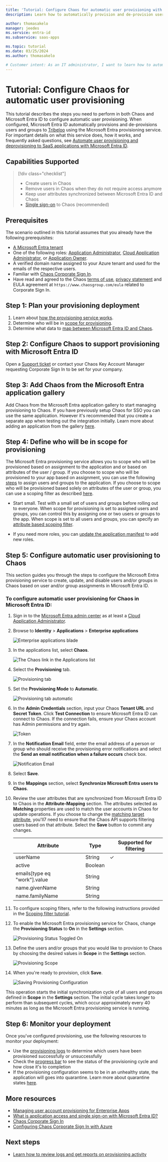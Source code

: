 ```yaml
---
title: 'Tutorial: Configure Chaos for automatic user provisioning with Microsoft Entra ID'
description: Learn how to automatically provision and de-provision user accounts from Microsoft Entra ID to Chaos.

author: thomasakelo
manager: jeedes
ms.service: entra-id
ms.subservice: saas-apps

ms.topic: tutorial
ms.date: 03/25/2024
ms.author: thomasakelo

# Customer intent: As an IT administrator, I want to learn how to automatically provision and deprovision user accounts from Microsoft Entra ID to Chaos so that I can streamline the user management process and ensure that users have the appropriate access to Chaos.
---
```


# Tutorial: Configure Chaos for automatic user provisioning

This tutorial describes the steps you need to perform in both Chaos and Microsoft Entra ID to configure automatic user provisioning. When configured, Microsoft Entra ID automatically provisions and de-provisions users and groups to [Tribeloo](https://www.tribeloo.com/) using the Microsoft Entra provisioning service. For important details on what this service does, how it works, and frequently asked questions, see [Automate user provisioning and deprovisioning to SaaS applications with Microsoft Entra ID](~/identity/app-provisioning/user-provisioning.md). 


## Capabilities Supported
> [!div class="checklist"]
> * Create users in Chaos
> * Remove users in Chaos when they do not require access anymore
> * Keep user attributes synchronized between Microsoft Entra ID and Chaos
> * [Single sign-on](~/identity/enterprise-apps/add-application-portal-setup-oidc-sso.md) to Chaos (recommended)

## Prerequisites

The scenario outlined in this tutorial assumes that you already have the following prerequisites:

* [A Microsoft Entra tenant](~/identity-platform/quickstart-create-new-tenant.md)
* One of the following roles: [Application Administrator](/entra/identity/role-based-access-control/permissions-reference#application-administrator), [Cloud Application Administrator](/entra/identity/role-based-access-control/permissions-reference#cloud-application-administrator), or [Application Owner](/entra/fundamentals/users-default-permissions#owned-enterprise-applications). 
* A verified domain name assigned to your Azure tenant and used for the emails of the respective users.
* Familiar with [Chaos Corporate Sign In](https://docs.chaosgroup.com/display/KB/Corporate+Sign+In).
* Have read and agreed to the Chaos [terms of use](https://www.chaosgroup.com/en/terms), [privacy statement](https://www.chaosgroup.com/corporate/privacy-notice) and EULA agreement at `https://www.chaosgroup.com/eula` related to Corporate Sign In.

## Step 1: Plan your provisioning deployment
1. Learn about [how the provisioning service works](~/identity/app-provisioning/user-provisioning.md).
1. Determine who will be in [scope for provisioning](~/identity/app-provisioning/define-conditional-rules-for-provisioning-user-accounts.md).
1. Determine what data to [map between Microsoft Entra ID and Chaos](~/identity/app-provisioning/customize-application-attributes.md). 

<a name='step-2-configure-chaos-to-support-provisioning-with-azure-ad'></a>

## Step 2: Configure Chaos to support provisioning with Microsoft Entra ID

Open a [Support ticket](https://support.chaos.com) or contact your Chaos Key Account Manager requesting Corporate Sign In to be set for your company.

<a name='step-3-add-chaos-from-the-azure-ad-application-gallery'></a>

## Step 3: Add Chaos from the Microsoft Entra application gallery

Add Chaos from the Microsoft Entra application gallery to start managing provisioning to Chaos. If you have previously setup Chaos for SSO you can use the same application. However it's recommended that you create a separate app when testing out the integration initially. Learn more about adding an application from the gallery [here](~/identity/enterprise-apps/add-application-portal.md). 

## Step 4: Define who will be in scope for provisioning 

The Microsoft Entra provisioning service allows you to scope who will be provisioned based on assignment to the application and or based on attributes of the user / group. If you choose to scope who will be provisioned to your app based on assignment, you can use the following [steps](~/identity/enterprise-apps/assign-user-or-group-access-portal.md) to assign users and groups to the application. If you choose to scope who will be provisioned based solely on attributes of the user or group, you can use a scoping filter as described [here](~/identity/app-provisioning/define-conditional-rules-for-provisioning-user-accounts.md). 

* Start small. Test with a small set of users and groups before rolling out to everyone. When scope for provisioning is set to assigned users and groups, you can control this by assigning one or two users or groups to the app. When scope is set to all users and groups, you can specify an [attribute based scoping filter](~/identity/app-provisioning/define-conditional-rules-for-provisioning-user-accounts.md).

* If you need more roles, you can [update the application manifest](~/identity-platform/howto-add-app-roles-in-apps.md) to add new roles.


## Step 5: Configure automatic user provisioning to Chaos 

This section guides you through the steps to configure the Microsoft Entra provisioning service to create, update, and disable users and/or groups in Chaos based on user and/or group assignments in Microsoft Entra ID.

<a name='to-configure-automatic-user-provisioning-for-chaos-in-azure-ad'></a>

### To configure automatic user provisioning for Chaos in Microsoft Entra ID:

1. Sign in to the [Microsoft Entra admin center](https://entra.microsoft.com) as at least a [Cloud Application Administrator](~/identity/role-based-access-control/permissions-reference.md#cloud-application-administrator).
1. Browse to **Identity** > **Applications** > **Enterprise applications**

	![Enterprise applications blade](common/enterprise-applications.png)

1. In the applications list, select **Chaos**.

	![The Chaos link in the Applications list](common/all-applications.png)

1. Select the **Provisioning** tab.

	![Provisioning tab](common/provisioning.png)

1. Set the **Provisioning Mode** to **Automatic**.

	![Provisioning tab automatic](common/provisioning-automatic.png)

1. In the **Admin Credentials** section, input your Chaos **Tenant URL** and **Secret Token**. Click **Test Connection** to ensure Microsoft Entra ID can connect to Chaos. If the connection fails, ensure your Chaos account has Admin permissions and try again.

	![Token](common/provisioning-testconnection-tenanturltoken.png)

1. In the **Notification Email** field, enter the email address of a person or group who should receive the provisioning error notifications and select the **Send an email notification when a failure occurs** check box.

	![Notification Email](common/provisioning-notification-email.png)

1. Select **Save**.

1. In the **Mappings** section, select **Synchronize Microsoft Entra users to Chaos**.

1. Review the user attributes that are synchronized from Microsoft Entra ID to Chaos in the **Attribute-Mapping** section. The attributes selected as **Matching** properties are used to match the user accounts in Chaos for update operations. If you choose to change the [matching target attribute](~/identity/app-provisioning/customize-application-attributes.md), you'll7 need to ensure that the Chaos API supports filtering users based on that attribute. Select the **Save** button to commit any changes.

   |Attribute|Type|Supported for filtering|
   |---|---|---|
   |userName|String|&check;
   |active|Boolean|
   |emails[type eq "work"].value|String|
   |name.givenName|String|
   |name.familyName|String|

1. To configure scoping filters, refer to the following instructions provided in the [Scoping filter tutorial](~/identity/app-provisioning/define-conditional-rules-for-provisioning-user-accounts.md).

1. To enable the Microsoft Entra provisioning service for Chaos, change the **Provisioning Status** to **On** in the **Settings** section.

	![Provisioning Status Toggled On](common/provisioning-toggle-on.png)

1. Define the users and/or groups that you would like to provision to Chaos by choosing the desired values in **Scope** in the **Settings** section.

	![Provisioning Scope](common/provisioning-scope.png)

1. When you're ready to provision, click **Save**.

	![Saving Provisioning Configuration](common/provisioning-configuration-save.png)

This operation starts the initial synchronization cycle of all users and groups defined in **Scope** in the **Settings** section. The initial cycle takes longer to perform than subsequent cycles, which occur approximately every 40 minutes as long as the Microsoft Entra provisioning service is running. 

## Step 6: Monitor your deployment
Once you've configured provisioning, use the following resources to monitor your deployment:

* Use the [provisioning logs](~/identity/monitoring-health/concept-provisioning-logs.md) to determine which users have been provisioned successfully or unsuccessfully
* Check the [progress bar](~/identity/app-provisioning/application-provisioning-when-will-provisioning-finish-specific-user.md) to see the status of the provisioning cycle and how close it's to completion
* If the provisioning configuration seems to be in an unhealthy state, the application will goes into quarantine. Learn more about quarantine states [here](~/identity/app-provisioning/application-provisioning-quarantine-status.md). 


## More resources

* [Managing user account provisioning for Enterprise Apps](~/identity/app-provisioning/configure-automatic-user-provisioning-portal.md)
* [What is application access and single sign-on with Microsoft Entra ID?](~/identity/enterprise-apps/what-is-single-sign-on.md)
* [Chaos Corporate Sign In](https://docs.chaosgroup.com/display/KB/Corporate+Sign+In)
* [Configuring Chaos Corporate Sign In with Azure](https://docs.chaosgroup.com/display/KB/Configuring+Corporate+Sign+In+with+Azure)

## Next steps

* [Learn how to review logs and get reports on provisioning activity](~/identity/app-provisioning/check-status-user-account-provisioning.md)
